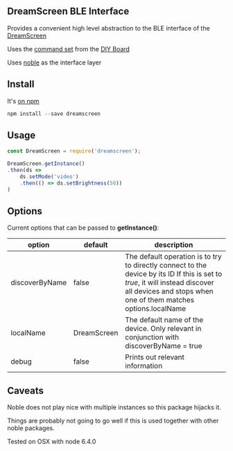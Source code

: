 ## DreamScreen BLE Interface

Provides a convenient high level abstraction to the BLE interface of the [DreamScreen](http://www.dreamscreentv.com/)

Uses the [command set](http://dreamscreen.boards.net/attachment/download/5) from the [DIY Board](http://dreamscreen.boards.net/board/10/dreamscreen-diy)

Uses [noble](https://github.com/sandeepmistry/noble/) as the interface layer

## Install

It's [on npm](https://www.npmjs.com/package/dreamscreen)

```js
npm install --save dreamscreen
```

## Usage

```js
const DreamScreen = require('dreamscreen');

DreamScreen.getInstance()
.then(ds =>
    ds.setMode('video')
    .then(() => ds.setBrightness(50))
)
```

## Options

Current options that can be passed to **getInstance()**:

| option         | default     | description                                                                                          |
|----------------|-------------|------------------------------------------------------------------------------------------------------|
| discoverByName | false       | The default operation is to try to directly connect to the device by its ID If this is set to *true*, it will instead discover all devices and stops when one of them matches options.localName |
| localName      | DreamScreen | The default name of the device. Only relevant in conjunction with discoverByName = true              |
| debug          | false       | Prints out relevant information |


## Caveats

Noble does not play nice with multiple instances so this package hijacks it.

Things are probably not going to go well if this is used together with other noble packages.

Tested on OSX with node 6.4.0
